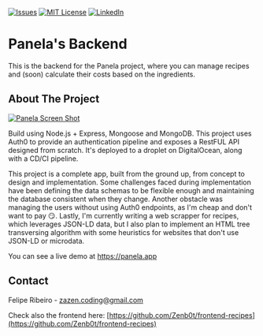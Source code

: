 [![Issues][issues-shield]][issues-url]
[![MIT License][license-shield]][license-url]
[![LinkedIn][linkedin-shield]][linkedin-url]
# Panela's Backend

This is the backend for the Panela project, where you can manage recipes and (soon) calculate their costs based on the ingredients.

## About The Project

[![Panela Screen Shot][product-screenshot]](https://panela.app)

Build using Node.js + Express, Mongoose and MongoDB. This project uses Auth0 to provide an authentication pipeline and exposes a RestFUL API designed from scratch. It's deployed to a droplet on DigitalOcean, along with a CD/CI pipeline.

This project is a complete app, built from the ground up, from concept to design and implementation. Some challenges faced during implementation have been defining the data schemas to be flexible enough and maintaining the database consistent when they change. Another obstacle was managing the users without using Auth0 endpoints, as I'm cheap and don't want to pay :smirk:. Lastly, I'm currently writing a web scrapper for recipes, which leverages JSON-LD data, but I also plan to implement an HTML tree transversing algorithm with some heuristics for websites that don't use JSON-LD or microdata.

You can see a live demo at https://panela.app

## Contact

Felipe Ribeiro -  zazen.coding@gmail.com

Check also the frontend here: [https://github.com/Zenb0t/frontend-recipes](https://github.com/Zenb0t/frontend-recipes)


<!-- MARKDOWN LINKS & IMAGES -->
<!-- https://www.markdownguide.org/basic-syntax/#reference-style-links -->
[issues-shield]: https://img.shields.io/github/issues/Zenb0t/panela-server.svg?style=for-the-badge
[issues-url]: https://github.com/Zenb0t/panela-server/issues
[license-shield]: https://img.shields.io/github/license/Zenb0t/panela-server.svg?style=for-the-badge
[license-url]: https://github.com/Zenb0t/panela-server/blob/main/LICENSE.txt
[linkedin-shield]: https://img.shields.io/badge/-LinkedIn-black.svg?style=for-the-badge&logo=linkedin&colorB=555
[linkedin-url]: https://www.linkedin.com/in/felipe-ribeiro-245a37192/
[product-screenshot]: https://feliperibeiro.ca/static/media/panela.3155b4af686073f76807.png
[React.js]: https://img.shields.io/badge/React-20232A?style=for-the-badge&logo=react&logoColor=61DAFB
[React-url]: https://reactjs.org/
[Vue.js]: https://img.shields.io/badge/Vue.js-35495E?style=for-the-badge&logo=vuedotjs&logoColor=4FC08D
[Vue-url]: https://vuejs.org/
[Angular.io]: https://img.shields.io/badge/Angular-DD0031?style=for-the-badge&logo=angular&logoColor=white
[Angular-url]: https://angular.io/
[Svelte.dev]: https://img.shields.io/badge/Svelte-4A4A55?style=for-the-badge&logo=svelte&logoColor=FF3E00
[Svelte-url]: https://svelte.dev/
[Laravel.com]: https://img.shields.io/badge/Laravel-FF2D20?style=for-the-badge&logo=laravel&logoColor=white
[Laravel-url]: https://laravel.com
[Bootstrap.com]: https://img.shields.io/badge/Bootstrap-563D7C?style=for-the-badge&logo=bootstrap&logoColor=white
[Bootstrap-url]: https://getbootstrap.com
[JQuery.com]: https://img.shields.io/badge/jQuery-0769AD?style=for-the-badge&logo=jquery&logoColor=white
[JQuery-url]: https://jquery.com 

